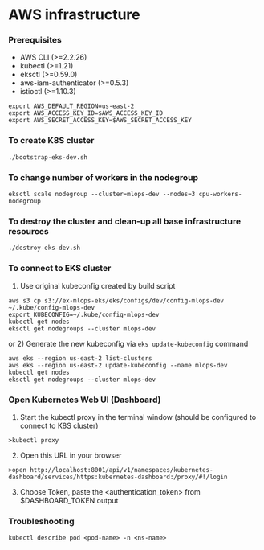 # AWS infrastructure

### Prerequisites
* AWS CLI (>=2.2.26)
* kubectl (>=1.21)
* eksctl (>=0.59.0)
* aws-iam-authenticator (>=0.5.3)
* istioctl (>=1.10.3)


```
export AWS_DEFAULT_REGION=us-east-2
export AWS_ACCESS_KEY_ID=$AWS_ACCESS_KEY_ID
export AWS_SECRET_ACCESS_KEY=$AWS_SECRET_ACCESS_KEY
```

### To create K8S cluster

```
./bootstrap-eks-dev.sh
```

### To change number of workers in the nodegroup
```
eksctl scale nodegroup --cluster=mlops-dev --nodes=3 cpu-workers-nodegroup
```

### To destroy the cluster and clean-up all base infrastructure resources

```
./destroy-eks-dev.sh
```

### To connect to EKS cluster

1) Use original kubeconfig created by build script
```
aws s3 cp s3://ex-mlops-eks/eks/configs/dev/config-mlops-dev ~/.kube/config-mlops-dev
export KUBECONFIG=~/.kube/config-mlops-dev
kubectl get nodes
eksctl get nodegroups --cluster mlops-dev
```

or
2) Generate the new kubeconfig via `eks update-kubeconfig` command

```
aws eks --region us-east-2 list-clusters
aws eks --region us-east-2 update-kubeconfig --name mlops-dev
kubectl get nodes
eksctl get nodegroups --cluster mlops-dev
```

### Open Kubernetes Web UI (Dashboard)

1) Start the kubectl proxy in the terminal window (should be configured to connect to K8S cluster)
```
>kubectl proxy
```
2) Open this URL in your browser
```
>open http://localhost:8001/api/v1/namespaces/kubernetes-dashboard/services/https:kubernetes-dashboard:/proxy/#!/login
```
3) Choose Token, paste the <authentication_token> from $DASHBOARD_TOKEN output

### Troubleshooting

```
kubectl describe pod <pod-name> -n <ns-name>
```